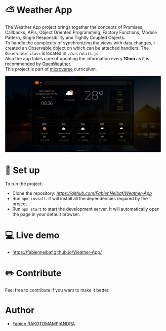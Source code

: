 # :partly_sunny: Weather App

The Weather App project brings together the concepts of Promises, Callbacks, APIs, Object Oriented Programming, Factory Functions, Module Pattern, Single Responsibility and Tightly Coupled Objects.  
To handle the complexity of synchronizing the views with data changes, I created an Observable object on which can be attached handlers. The `Observable class` is located in `./src/utils.js`.  
Also the app takes care of updating the information every **10mn** as it is recommended by [OpenWeather](https://openweathermap.org/appid).  
This project is part of [microverse](https://www.microverse.org/) curriculum.  

![Weather](https://github.com/FabienNeibaf/Portfolio/blob/master/src/images/Weather.png)

# :electric_plug: Set up

To run the project:

- Clone the repository: _https://github.com/FabienNeibaf/Weather-App_
- Run `npm install`. It will install all the dependencies required by the project
- Run `npm start` to start the development server. It will automatically open the page in your default browser.

# :computer: Live demo

- https://fabienneibaf.github.io/Weather-App/

# :pencil2: Contribute

Feel free to contribute if you want to make it better.

# Author

- [Fabien RAKOTOMAMPIANDRA](https://github.com/FabienNeibaf/)
